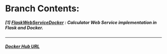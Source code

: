 # **Branch Contents:**

##### [1] [FlaskWebServiceDocker](https://github.com/rahulvaish/Docker-Python/tree/FlaskWebServiceDocker) : Calculator Web Service implementation in Flask and Docker.

<hr>

##### [Docker Hub URL](https://hub.docker.com/u/rahulvaish/)

